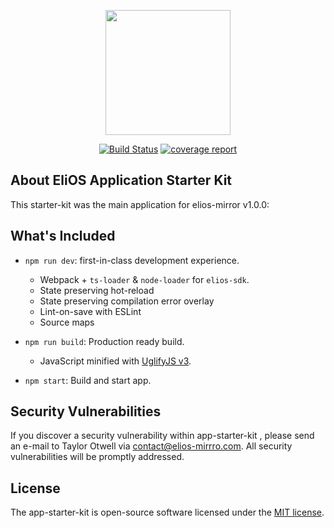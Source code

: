 <p align="center"><img src="https://gitlab.elios-mirror.com/uploads/-/system/appearance/header_logo/1/logo.png" width="200"></p>

<p align="center">
<a href="https://gitlab.elios-mirror.com/elios/app-starter-kit"><img src="https://gitlab.elios-mirror.com/elios/app-starter-kit/badges/master/pipeline.svg" alt="Build Status"></a>
<a href="https://gitlab.elios-mirror.com/elios/app-starter-kit"><img alt="coverage report" src="https://gitlab.elios-mirror.com/elios/app-starter-kit/badges/master/coverage.svg" /></a>
</p>

## About EliOS Application Starter Kit

This starter-kit was the main application for elios-mirror v1.0.0:

## What's Included

- `npm run dev`: first-in-class development experience.
  - Webpack + `ts-loader` & `node-loader` for `elios-sdk`.
  - State preserving hot-reload
  - State preserving compilation error overlay
  - Lint-on-save with ESLint
  - Source maps

- `npm run build`: Production ready build.
  - JavaScript minified with [UglifyJS v3](https://github.com/mishoo/UglifyJS2/tree/harmony).

- `npm start`: Build and start app.

## Security Vulnerabilities

If you discover a security vulnerability within app-starter-kit , please send an e-mail to Taylor Otwell via [contact@elios-mirrro.com](mailto:contact@elios-mirrro.com). All security vulnerabilities will be promptly addressed.

## License

The app-starter-kit  is open-source software licensed under the [MIT license](https://opensource.org/licenses/MIT).